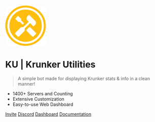 <!-- _coverpage.md -->

![logo](_media/logo.png)

# **KU** | Krunker Utilities 
> A simple bot made for displaying Krunker stats & info in a clean manner!


- 1400+ Servers and Counting
- Extensive Customization
- Easy-to-use Web Dashboard

[Invite](https://discordapp.com/api/oauth2/authorize?client_id=616588768358694913&permissions=388160&scope=bot)
[Discord](https://discord.gg/naSBJ8jsE9)
[Dashboard](https://dashboard.bunkerbots.tech)
[Documentation](README)
